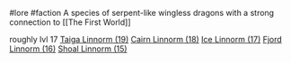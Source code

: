 #lore #faction
A species of serpent-like wingless dragons with a strong connection to [[The First World]]

roughly lvl 17
[Taiga Linnorm (19)](https://2e.aonprd.com/Monsters.aspx?ID=723)
[Cairn Linnorm (18)](https://2e.aonprd.com/Monsters.aspx?ID=722) 
[Ice Linnorm (17)](https://2e.aonprd.com/Monsters.aspx?ID=3084&Redirected=1)
[Fjord Linnorm (16)](https://2e.aonprd.com/Monsters.aspx?ID=721)
[Shoal Linnorm (15)](https://2e.aonprd.com/Monsters.aspx?ID=720)
